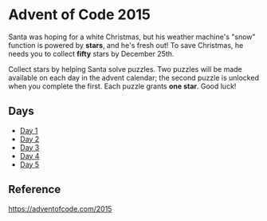# Advent of Code 2015

Santa was hoping for a white Christmas, but his weather machine's "snow" function is powered by **stars**, and he's fresh out! To save Christmas, he needs you to collect **fifty** stars by December 25th.

Collect stars by helping Santa solve puzzles. Two puzzles will be made available on each day in the advent calendar; the second puzzle is unlocked when you complete the first. Each puzzle grants **one star**. Good luck!

## Days

- [Day 1](day_1)
- [Day 2](day_2)
- [Day 3](day_3) 
- [Day 4](day_4)
- [Day 5](day_5)

## Reference
https://adventofcode.com/2015
